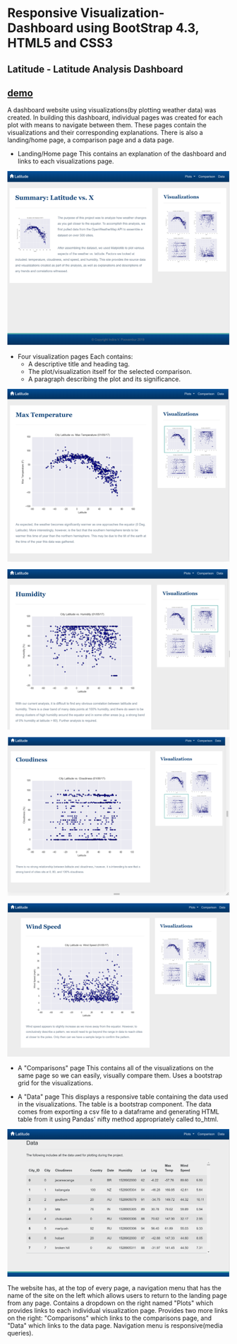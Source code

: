 # Responsive Visualization-Dashboard using BootStrap 4.3, HTML5 and CSS3
## Latitude - Latitude Analysis Dashboard
## [demo](https://indirapv.github.io/Responsive-Visualization-Dashboard/)

A dashboard website using visualizations(by plotting weather data) was created.
In building this dashboard, individual pages was created for each plot with means to navigate between them. These pages contain the visualizations and their corresponding explanations. There is also a landing/home page, a comparison page and a data page.

* Landing/Home page 
This contains an explanation of the dashboard and links to each visualizations page.


![final_app](Images/final_app.PNG)

* Four visualization pages
Each contains:
	* A descriptive title and heading tag.
	* The plot/visualization itself for the selected comparison.
	* A paragraph describing the plot and its significance.

![max_temp](Images/maxtemp.PNG)

![humidity_page](Images/Humidity.PNG)

![cloudiness_page](Images/cloudiness.PNG)

![wind_page](Images/windspeed.PNG)


* A "Comparisons" page 
This contains all of the visualizations on the same page so we can easily, visually compare them.
Uses a bootstrap grid for the visualizations.

* A "Data" page 
This displays a responsive table containing the data used in the visualizations.
The table is a bootstrap component.
The data comes from exporting a csv file to a dataframe and generating HTML table from it using Pandas' nifty method appropriately called to_html. 

![data_page](Images/Data.PNG)

The website has, at the top of every page, a navigation menu that has the name of the site on the left which allows users to return to the landing page from any page.
Contains a dropdown on the right named "Plots" which provides links to each individual visualization page.
Provides two more links on the right: "Comparisons" which links to the comparisons page, and "Data" which links to the data page.
Navigation menu is responsive(media queries). 

